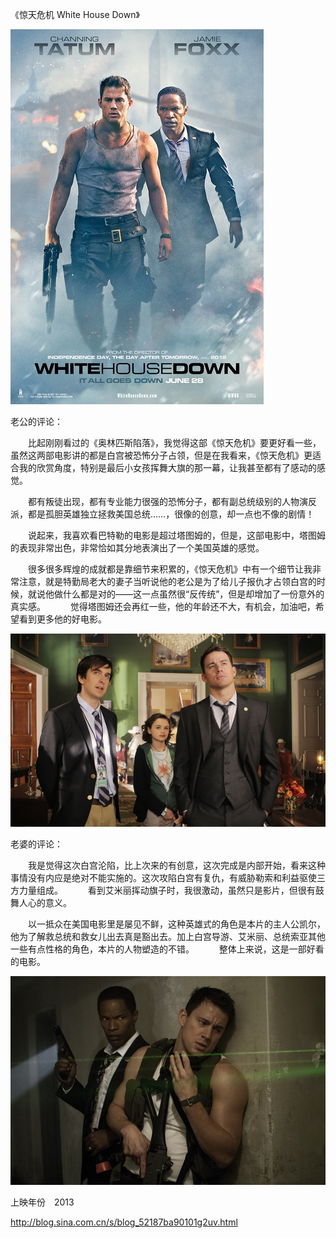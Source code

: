 《惊天危机 White House Down》

			
![](./img/001vda4xty6GCP3AytVf7&690.jpg)

老公的评论：
 

　　比起刚刚看过的《奥林匹斯陷落》，我觉得这部《惊天危机》要更好看一些，虽然这两部电影讲的都是白宫被恐怖分子占领，但是在我看来，《惊天危机》更适合我的欣赏角度，特别是最后小女孩挥舞大旗的那一幕，让我甚至都有了感动的感觉。
 

　　都有叛徒出现，都有专业能力很强的恐怖分子，都有副总统级别的人物演反派，都是孤胆英雄独立拯救美国总统……，很像的创意，却一点也不像的剧情！
 

　　说起来，我喜欢看巴特勒的电影是超过塔图姆的，但是，这部电影中，塔图姆的表现非常出色，非常恰如其分地表演出了一个美国英雄的感觉。
 

　　很多很多辉煌的成就都是靠细节来积累的，《惊天危机》中有一个细节让我非常注意，就是特勤局老大的妻子当听说他的老公是为了给儿子报仇才占领白宫的时候，就说他做什么都是对的——这一点虽然很“反传统”，但是却增加了一份意外的真实感。
 
　　觉得塔图姆还会再红一些，他的年龄还不大，有机会，加油吧，希望看到更多他的好电影。

![](./img/001vda4xty6GCP5iBBUa2&690.jpg)

老婆的评论：
 

　　我是觉得这次白宫沦陷，比上次来的有创意，这次完成是内部开始，看来这种事情没有内应是绝对不能实施的。这次攻陷白宫有复仇，有威胁勒索和利益驱使三方力量组成。
 
　　看到艾米丽挥动旗子时，我很激动，虽然只是影片，但很有鼓舞人心的意义。
 

　　以一抵众在美国电影里是屡见不鲜，这种英雄式的角色是本片的主人公凯尔，他为了解救总统和救女儿出去真是豁出去。加上白宫导游、艾米丽、总统索亚其他一些有点性格的角色，本片的人物塑造的不错。
 
　　整体上来说，这是一部好看的电影。

![](./img/001vda4xty6GCP6Pfnyd8&690.jpg)

上映年份　2013							
		
http://blog.sina.com.cn/s/blog_52187ba90101g2uv.html
